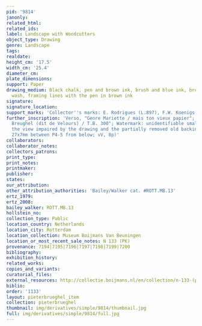 ```yaml
---
pid: '9814'
janonly: 
related_html: 
related_ids: 
label: Landscape with Woodcutters
object_type: Drawing
genre: Landscape
tags: 
realdate: 
height_cm: '17.5'
width_cm: '25.4'
diameter_cm: 
plate_dimensions: 
support: Paper
drawing_medium: Black chalk, pen and brown ink, brush and blue ink, brown and blue
  wash, framing lines with the pen in brown ink
signature: 
signature_location: 
support_marks: 'Collector''s marks: E. Rodrigues (L.897), F.W. Koenigs (L.1023a)'
further_inscription: 'Verso, "Genre Mariette / mais ton vieux papier"; Verso, "Jean
  Breughel (dit de Velours) / T.B. 300"; Watermark: unidentifiable small watermark,
  the view impaired by the drawing and the partially removed old backing paper (c.
  27x7mm between P4-5 from below; vV, 8p)'
collaborators: 
collaborator_notes: 
collectors_patrons: 
print_type: 
print_notes: 
printmaker: 
publisher: 
states: 
our_attribution: 
other_attribution_authorities: 'Bailey/Walker cat. #ROTT.MB.13'
ertz_1979: 
ertz_2008: 
bailey_walker: ROTT.MB.13
hollstein_no: 
collection_type: Public
location_country: Netherlands
location_city: Rotterdam
location_collection: Museum Boijmans Van Beuningen
location_or_most_recent_sale_notes: N 133 (PK)
provenance: 7194|7195|7196|7197|7198|7199|7200
bibliography: 
exhibition_history: 
related_works: 
copies_and_variants: 
curatorial_files: 
external_resources: http://collectie.boijmans.nl/en/collection/n-133-(pk)
biblio: 
order: '1133'
layout: pieterbrueghel_item
collection: pieterbrueghel
thumbnail: img/derivatives/simple/9814/thumbnail.jpg
full: img/derivatives/simple/9814/full.jpg
---
```

